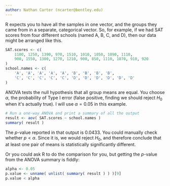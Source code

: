```yaml
---
author: Nathan Carter (ncarter@bentley.edu)
---
```


R expects you to have all the samples in one vector,
and the groups they came from in a separate, categorical vector.
So, for example, if we had SAT scores from four different schools
(named A, B, C, and D), then our data might be arranged like this.

```R
SAT.scores <- c(
    1100, 1250, 1390, 970, 1510, 1010, 1050, 1090, 1110,
    900, 1550, 1300, 1270, 1210, 900, 850, 1110, 1070, 910, 920
)
school.names <- c(
    'A', 'A', 'A', 'A', 'A', 'B', 'B', 'B', 'B',
    'C', 'C', 'C', 'C', 'C', 'D', 'D', 'D', 'D', 'D', 'D'
)
```

ANOVA tests the null hypothesis that all group means are equal.
You choose $\alpha$, the probability of Type I error
(false positive, finding we should reject $H_0$ when it's actually true).
I will use $\alpha=0.05$ in this example.

```R
# Run a one-way ANOVA and print a summary of all the output
result <- aov( SAT.scores ~ school.names )
summary( result )
```

The $p$-value reported in that output is $0.0433$.
You could manually check whether $p<\alpha$.
Since it is, we would reject $H_0$, and therefore conclude
that at least one pair of means is statistically significantly different.

Or you could ask R to do the comparison for you, but getting the $p$-value
from the ANOVA summary is fiddly:

```R
alpha <- 0.05
p.value <- unname( unlist( summary( result ) ) )[9]
p.value < alpha
```
